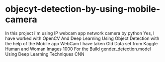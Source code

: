 # objecyt-detection-by-using-mobile-camera
In this project  i'm using  IP webcam app network camera by python 
Yes, I have worked with OpenCV And Deep Learning Using Object Detection with the help of the Mobile app WebCam 
I have taken Old Data set from Kaggle Human and Woman Images 1000 For the Build gender_detection.model
Using Deep Learning Techniques CNN 
